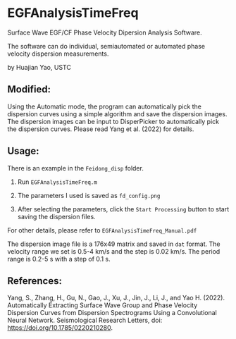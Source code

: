 # EGFAnalysisTimeFreq

Surface Wave EGF/CF Phase Velocity Dipersion Analysis Software.

The software can do individual, semiautomated or automated phase velocity dispersion measurements.

by Huajian Yao, USTC

## Modified: 

Using the Automatic mode, the program can automatically pick the dispersion curves using a simple algorithm and save the dispersion images. The dispersion images can be input to DisperPicker to automatically pick the dispersion curves. Please read Yang et al. (2022) for details.

## Usage:

There is an example in the `Feidong_disp` folder. 

1. Run `EGFAnalysisTimeFreq.m`

2. The parameters I used is saved as `fd_config.png`

3. After selecting the parameters, click the `Start Processing` button to start saving the dispersion files.

For other details, please refer to `EGFAnalysisTimeFreq_Manual.pdf`

The dispersion image file is a 176x49 matrix and saved in `dat` format. The velocity range we set is 0.5-4 km/s and the step is 0.02 km/s. The period range is 0.2-5 s with a step of 0.1 s. 

## References:
Yang, S., Zhang, H., Gu, N., Gao, J., Xu, J., Jin, J., Li, J., and Yao H. (2022). Automatically Extracting Surface Wave Group and Phase Velocity Dispersion Curves from Dispersion Spectrograms Using a Convolutional Neural Network. Seismological Research Letters, doi: https://doi.org/10.1785/0220210280.
